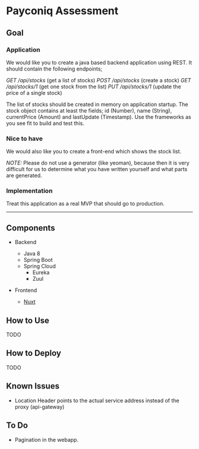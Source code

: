 # Payconiq Assessment


## Goal 


### Application
We would like you to create a java based backend application using REST.
It should contain the following endpoints;

*GET /api/stocks*​ (get a list of stocks)
*POST /api/stocks*​ (create a stock)
*GET /api/stocks/1​* (get one stock from the list)
*PUT /api/stocks/1*​ (update the price of a single stock)

The list of stocks should be created in memory on application startup.
The stock object contains at least the fields; id (Number), name (String), currentPrice (Amount) and lastUpdate (Timestamp).
Use the frameworks as you see fit to build and test this.

### Nice to have
We would also like you to create a front-end which shows the stock list.

*NOTE:*​ Please do not use a generator (like yeoman), because then it is very difficult for us to determine what you have written yourself and what parts are generated.

### Implementation
Treat this application as a real MVP that should go to production.

------

## Components

- Backend
	- Java 8
	- Spring Boot
	- Spring Cloud
	  - Eureka
	  - Zuul
	
- Frontend
	- [Nuxt](https://nuxtjs.org/)


## How to Use

TODO
 
## How to Deploy

TODO 
 
## Known Issues

- Location Header points to the actual service address instead of the proxy (api-gateway)


## To Do

- Pagination in the webapp. 


